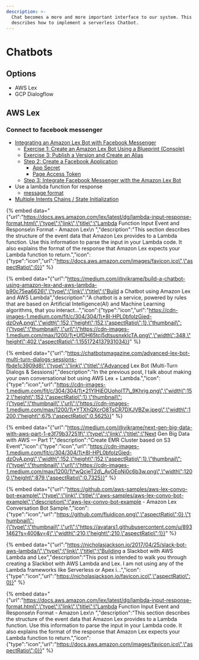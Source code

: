 ```yaml
---
description: >-
  Chat becomes a more and more important interface to our system. This section
  describes how to implement a serverless Chatbot.
---
```


# Chatbots

## Options

* AWS Lex
* GCP Dialogflow

## AWS Lex 

### Connect to facebook messenger

* [Integrating an Amazon Lex Bot with Facebook Messenger](https://docs.aws.amazon.com/lex/latest/dg/fb-bot-association.html)
  * [Exercise 1: Create an Amazon Lex Bot Using a Blueprint \(Console\)](https://docs.aws.amazon.com/lex/latest/dg/gs-bp.html)
  * [Exercise 3: Publish a Version and Create an Alias](https://docs.aws.amazon.com/lex/latest/dg/gettingstarted-ex3.html)
  * [Step 2: Create a Facebook Application](https://developers.facebook.com/docs/messenger-platform/getting-started/quick-start)
    * [App Secret](https://developers.facebook.com/apps/215077339008589/settings/basic/)
    * [Page Access Token](https://developers.facebook.com/apps/215077339008589/messenger/settings/)
  * [Step 3: Integrate Facebook Messenger with the Amazon Lex Bot](https://docs.aws.amazon.com/lex/latest/dg/fb-bot-association.html)
* Use a lambda function for response
  * [message format](https://docs.aws.amazon.com/lex/latest/dg/lambda-input-response-format.html)
* [Multiple Intents Chains / State Initialization](https://docs.aws.amazon.com/lex/latest/dg/book-trip-detail-flow.html)







{% embed data="{\"url\":\"https://docs.aws.amazon.com/lex/latest/dg/lambda-input-response-format.html\",\"type\":\"link\",\"title\":\"Lambda Function Input Event and Response\\n         Format - Amazon Lex\\n      \",\"description\":\"This section describes the structure of the event data that Amazon Lex provides to a Lambda function. Use this information to parse the input in your Lambda code. It also explains the format of the response that Amazon Lex expects your Lambda function to return.\",\"icon\":{\"type\":\"icon\",\"url\":\"https://docs.aws.amazon.com/images/favicon.ico\",\"aspectRatio\":0}}" %}

{% embed data="{\"url\":\"https://medium.com/@vikrame/build-a-chatbot-using-amazon-lex-and-aws-lambda-b90c75ea6626\",\"type\":\"link\",\"title\":\"Build a Chatbot using Amazon Lex and AWS Lambda\",\"description\":\"A chatbot is a service, powered by rules that are based on Artificial Intelligence\(AI\) and Machine Learning algorithms, that you interact…\",\"icon\":{\"type\":\"icon\",\"url\":\"https://cdn-images-1.medium.com/fit/c/304/304/1\*8I-HPL0bfoIzGied-dzOvA.png\",\"width\":152,\"height\":152,\"aspectRatio\":1},\"thumbnail\":{\"type\":\"thumbnail\",\"url\":\"https://cdn-images-1.medium.com/max/1200/1\*UfDH65tcj5dtsusnxklcTA.png\",\"width\":348,\"height\":402,\"aspectRatio\":1.1551724137931034}}" %}

{% embed data="{\"url\":\"https://chatbotsmagazine.com/advanced-lex-bot-multi-turn-dialogs-sessions-fbde1c3909d8\",\"type\":\"link\",\"title\":\"Advanced Lex Bot \(Multi-Turn Dialogs & Sessions\)\",\"description\":\"In the previous post, I talk about making your own conversational bot using AWS Lex + Lambda.\",\"icon\":{\"type\":\"icon\",\"url\":\"https://cdn-images-1.medium.com/fit/c/304/304/1\*21YIHiEOUohoIT7\_9Khrig.png\",\"width\":152,\"height\":152,\"aspectRatio\":1},\"thumbnail\":{\"type\":\"thumbnail\",\"url\":\"https://cdn-images-1.medium.com/max/1200/1\*YTXhQXcrO8TsCR7DXJVBZw.jpeg\",\"width\":1200,\"height\":675,\"aspectRatio\":0.5625}}" %}

{% embed data="{\"url\":\"https://medium.com/@vikrame/next-gen-big-data-with-aws-part-1-e3f79b37251f\",\"type\":\"link\",\"title\":\"Next Gen Big Data with AWS — Part 1\",\"description\":\"Create EMR Cluster based on S3 Event\",\"icon\":{\"type\":\"icon\",\"url\":\"https://cdn-images-1.medium.com/fit/c/304/304/1\*8I-HPL0bfoIzGied-dzOvA.png\",\"width\":152,\"height\":152,\"aspectRatio\":1},\"thumbnail\":{\"type\":\"thumbnail\",\"url\":\"https://cdn-images-1.medium.com/max/1200/1\*wQcjeT2d\_AvOEoNi0c6b3w.png\",\"width\":1200,\"height\":879,\"aspectRatio\":0.7325}}" %}

{% embed data="{\"url\":\"https://github.com/aws-samples/aws-lex-convo-bot-example\",\"type\":\"link\",\"title\":\"aws-samples/aws-lex-convo-bot-example\",\"description\":\"aws-lex-convo-bot-example - Amazon Lex Conversation Bot Sample.\",\"icon\":{\"type\":\"icon\",\"url\":\"https://github.com/fluidicon.png\",\"aspectRatio\":0},\"thumbnail\":{\"type\":\"thumbnail\",\"url\":\"https://avatars1.githubusercontent.com/u/8931462?s=400&v=4\",\"width\":210,\"height\":210,\"aspectRatio\":1}}" %}



{% embed data="{\"url\":\"https://nicholasjackson.io/2017/04/25/slack-bot-aws-lambda/\",\"type\":\"link\",\"title\":\"Building a Slackbot with AWS Lambda and Lex\",\"description\":\"This post is intended to walk you through creating a Slackbot with AWS Lambda and Lex.  I am not using any of the Lambda frameworks like Serverless or Apex i...\",\"icon\":{\"type\":\"icon\",\"url\":\"https://nicholasjackson.io/favicon.ico\",\"aspectRatio\":0}}" %}

{% embed data="{\"url\":\"https://docs.aws.amazon.com/lex/latest/dg/lambda-input-response-format.html\",\"type\":\"link\",\"title\":\"Lambda Function Input Event and Response\\n         Format - Amazon Lex\\n      \",\"description\":\"This section describes the structure of the event data that Amazon Lex provides to a Lambda function. Use this information to parse the input in your Lambda code. It also explains the format of the response that Amazon Lex expects your Lambda function to return.\",\"icon\":{\"type\":\"icon\",\"url\":\"https://docs.aws.amazon.com/images/favicon.ico\",\"aspectRatio\":0}}" %}



